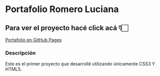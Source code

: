 # Portafolio Romero Luciana
## Para ver el proyecto hacé click acá 👇🏻
[Portafolio en GitHub Pages](https://romeroluciana.github.io/Portafolio/)	
### Descripción
Este es el primer proyecto que desarrollé utilizando únicamente CSS3 Y HTML5.

